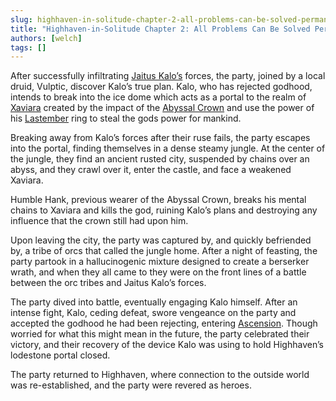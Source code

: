 ```yaml
---
slug: highhaven-in-solitude-chapter-2-all-problems-can-be-solved-permanently-by-killing-gods-with-almost-no-provication
title: "Highhaven-in-Solitude Chapter 2: All Problems Can Be Solved Permanently By Killing Gods With Almost No Provication"
authors: [welch]
tags: []
---
```


After successfully infiltrating [Jaitus Kalo’s](/characters/kalo) forces, the party, joined by a local druid, Vulptic, discover Kalo’s true plan. Kalo, who has rejected godhood, intends to break into the ice dome which acts as a portal to the realm of [Xaviara](/wikis/xaviara) created by the impact of the [Abyssal Crown](/wikis/abyssal-crown) and use the power of his [Lastember](/wikis/lastember) ring to steal the gods power for mankind.

<!--truncate-->
 
Breaking away from Kalo’s forces after their ruse fails, the party escapes into the portal, finding themselves in a dense steamy jungle. At the center of the jungle, they find an ancient rusted city, suspended by chains over an abyss, and they crawl over it, enter the castle, and face a weakened Xaviara.
 
Humble Hank, previous wearer of the Abyssal Crown, breaks his mental chains to Xaviara and kills the god, ruining Kalo’s plans and destroying any influence that the crown still had upon him.
 
Upon leaving the city, the party was captured by, and quickly befriended by, a tribe of orcs that called the jungle home. After a night of feasting, the party partook in a hallucinogenic mixture designed to create a berserker wrath, and when they all came to they were on the front lines of a battle between the orc tribes and Jaitus Kalo’s forces.
 
The party dived into battle, eventually engaging Kalo himself. After an intense fight, Kalo, ceding defeat, swore vengeance on the party and accepted the godhood he had been rejecting, entering [Ascension](/wikis/ascension). Though worried for what this might mean in the future, the party celebrated their victory, and their recovery of the device Kalo was using to hold Highhaven’s lodestone portal closed.
 
The party returned to Highhaven, where connection to the outside world was re-established, and the party were revered as heroes.